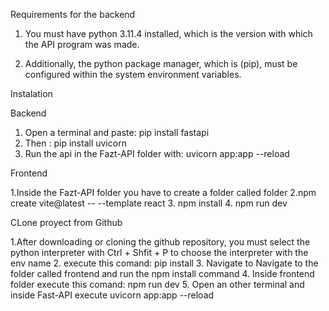 Requirements for the backend
1. You must have python 3.11.4 installed, which is the version with which the API program was made.

2. Additionally, the python package manager, which is (pip), must be configured within the system environment variables.


Instalation

Backend
1. Open a terminal and paste: pip install fastapi
2. Then : pip install uvicorn
3. Run the api in the Fazt-API folder with: uvicorn app:app --reload

Frontend

1.Inside the Fazt-API folder you have to create a folder called folder
2.npm create vite@latest -- --template react
3. npm install
4. npm run dev

CLone proyect from Github

1.After downloading or cloning the github repository, you must select the python interpreter with Ctrl + Shfit + P to choose the interpreter with the env name
2. execute this comand: pip install
3. Navigate to Navigate to the folder called frontend and run the npm install command
4. Inside frontend folder execute this comand: npm run dev
5. Open an other terminal and inside Fast-API execute uvicorn app:app --reload



